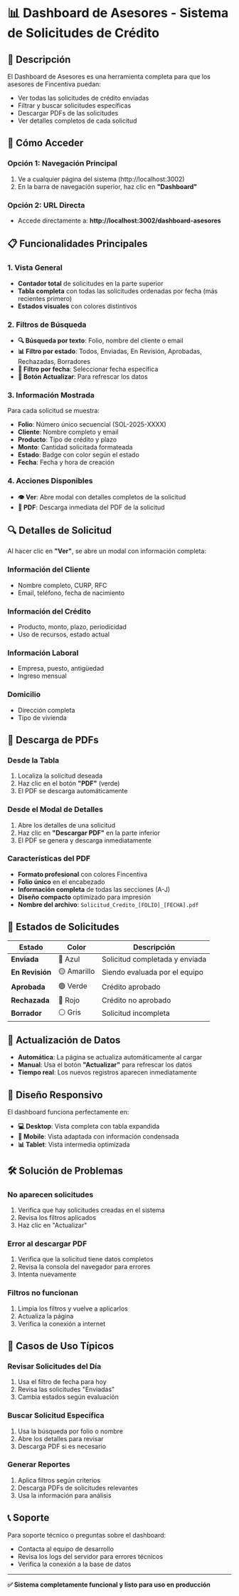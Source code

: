 # 📊 Dashboard de Asesores - Sistema de Solicitudes de Crédito

## 🎯 **Descripción**

El Dashboard de Asesores es una herramienta completa para que los asesores de Fincentiva puedan:
- Ver todas las solicitudes de crédito enviadas
- Filtrar y buscar solicitudes específicas
- Descargar PDFs de las solicitudes
- Ver detalles completos de cada solicitud

## 🚀 **Cómo Acceder**

### **Opción 1: Navegación Principal**
1. Ve a cualquier página del sistema (http://localhost:3002)
2. En la barra de navegación superior, haz clic en **"Dashboard"**

### **Opción 2: URL Directa**
- Accede directamente a: **http://localhost:3002/dashboard-asesores**

## 📋 **Funcionalidades Principales**

### **1. Vista General**
- **Contador total** de solicitudes en la parte superior
- **Tabla completa** con todas las solicitudes ordenadas por fecha (más recientes primero)
- **Estados visuales** con colores distintivos

### **2. Filtros de Búsqueda**
- **🔍 Búsqueda por texto**: Folio, nombre del cliente o email
- **📊 Filtro por estado**: Todos, Enviadas, En Revisión, Aprobadas, Rechazadas, Borradores
- **📅 Filtro por fecha**: Seleccionar fecha específica
- **🔄 Botón Actualizar**: Para refrescar los datos

### **3. Información Mostrada**
Para cada solicitud se muestra:
- **Folio**: Número único secuencial (SOL-2025-XXXX)
- **Cliente**: Nombre completo y email
- **Producto**: Tipo de crédito y plazo
- **Monto**: Cantidad solicitada formateada
- **Estado**: Badge con color según el estado
- **Fecha**: Fecha y hora de creación

### **4. Acciones Disponibles**
- **👁️ Ver**: Abre modal con detalles completos de la solicitud
- **📄 PDF**: Descarga inmediata del PDF de la solicitud

## 🔍 **Detalles de Solicitud**

Al hacer clic en **"Ver"**, se abre un modal con información completa:

### **Información del Cliente**
- Nombre completo, CURP, RFC
- Email, teléfono, fecha de nacimiento

### **Información del Crédito**
- Producto, monto, plazo, periodicidad
- Uso de recursos, estado actual

### **Información Laboral**
- Empresa, puesto, antigüedad
- Ingreso mensual

### **Domicilio**
- Dirección completa
- Tipo de vivienda

## 📄 **Descarga de PDFs**

### **Desde la Tabla**
1. Localiza la solicitud deseada
2. Haz clic en el botón **"PDF"** (verde)
3. El PDF se descarga automáticamente

### **Desde el Modal de Detalles**
1. Abre los detalles de una solicitud
2. Haz clic en **"Descargar PDF"** en la parte inferior
3. El PDF se genera y descarga inmediatamente

### **Características del PDF**
- **Formato profesional** con colores Fincentiva
- **Folio único** en el encabezado
- **Información completa** de todas las secciones (A-J)
- **Diseño compacto** optimizado para impresión
- **Nombre del archivo**: `Solicitud_Credito_[FOLIO]_[FECHA].pdf`

## 🎨 **Estados de Solicitudes**

| Estado | Color | Descripción |
|--------|-------|-------------|
| **Enviada** | 🔵 Azul | Solicitud completada y enviada |
| **En Revisión** | 🟡 Amarillo | Siendo evaluada por el equipo |
| **Aprobada** | 🟢 Verde | Crédito aprobado |
| **Rechazada** | 🔴 Rojo | Crédito no aprobado |
| **Borrador** | ⚪ Gris | Solicitud incompleta |

## 🔄 **Actualización de Datos**

- **Automática**: La página se actualiza automáticamente al cargar
- **Manual**: Usa el botón **"Actualizar"** para refrescar los datos
- **Tiempo real**: Los nuevos registros aparecen inmediatamente

## 📱 **Diseño Responsivo**

El dashboard funciona perfectamente en:
- **💻 Desktop**: Vista completa con tabla expandida
- **📱 Mobile**: Vista adaptada con información condensada
- **📊 Tablet**: Vista intermedia optimizada

## 🛠️ **Solución de Problemas**

### **No aparecen solicitudes**
1. Verifica que hay solicitudes creadas en el sistema
2. Revisa los filtros aplicados
3. Haz clic en "Actualizar"

### **Error al descargar PDF**
1. Verifica que la solicitud tiene datos completos
2. Revisa la consola del navegador para errores
3. Intenta nuevamente

### **Filtros no funcionan**
1. Limpia los filtros y vuelve a aplicarlos
2. Actualiza la página
3. Verifica la conexión a internet

## 🎯 **Casos de Uso Típicos**

### **Revisar Solicitudes del Día**
1. Usa el filtro de fecha para hoy
2. Revisa las solicitudes "Enviadas"
3. Cambia estados según evaluación

### **Buscar Solicitud Específica**
1. Usa la búsqueda por folio o nombre
2. Abre los detalles para revisar
3. Descarga PDF si es necesario

### **Generar Reportes**
1. Aplica filtros según criterios
2. Descarga PDFs de solicitudes relevantes
3. Usa la información para análisis

## 📞 **Soporte**

Para soporte técnico o preguntas sobre el dashboard:
- Contacta al equipo de desarrollo
- Revisa los logs del servidor para errores técnicos
- Verifica la conexión a la base de datos

---

**✅ Sistema completamente funcional y listo para uso en producción**




